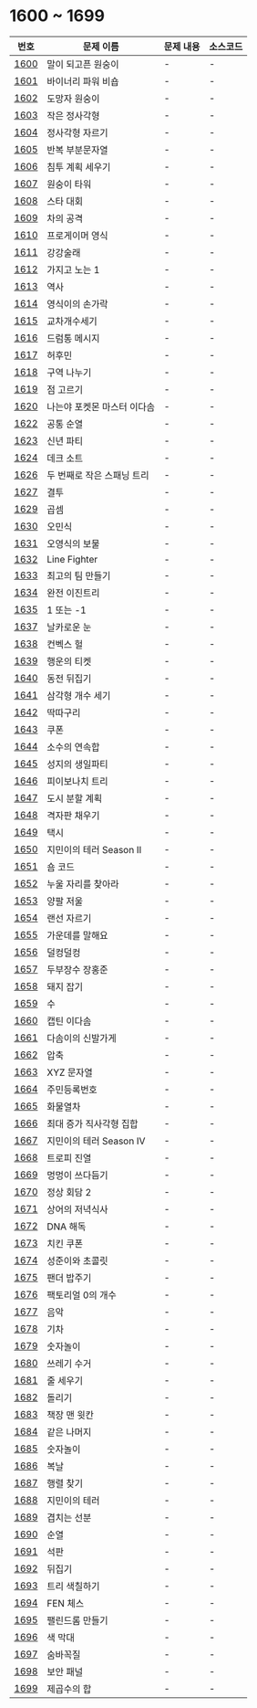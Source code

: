 # 1600 ~ 1699

번호 | 문제 이름 | 문제 내용 | 소스코드
--- | --- | --- | ---
[1600](https://www.acmicpc.net/problem/1600) | 말이 되고픈 원숭이 | - | -
[1601](https://www.acmicpc.net/problem/1601) | 바이너리 파워 비숍 | - | -
[1602](https://www.acmicpc.net/problem/1602) | 도망자 원숭이 | - | -
[1603](https://www.acmicpc.net/problem/1603) | 작은 정사각형 | - | -
[1604](https://www.acmicpc.net/problem/1604) | 정사각형 자르기 | - | -
[1605](https://www.acmicpc.net/problem/1605) | 반복 부분문자열 | - | -
[1606](https://www.acmicpc.net/problem/1606) | 침투 계획 세우기 | - | -
[1607](https://www.acmicpc.net/problem/1607) | 원숭이 타워 | - | -
[1608](https://www.acmicpc.net/problem/1608) | 스타 대회 | - | -
[1609](https://www.acmicpc.net/problem/1609) | 차의 공격 | - | -
[1610](https://www.acmicpc.net/problem/1610) | 프로게이머 영식 | - | -
[1611](https://www.acmicpc.net/problem/1611) | 강강술래 | - | -
[1612](https://www.acmicpc.net/problem/1612) | 가지고 노는 1 | - | -
[1613](https://www.acmicpc.net/problem/1613) | 역사 | - | -
[1614](https://www.acmicpc.net/problem/1614) | 영식이의 손가락 | - | -
[1615](https://www.acmicpc.net/problem/1615) | 교차개수세기 | - | -
[1616](https://www.acmicpc.net/problem/1616) | 드럼통 메시지 | - | -
[1617](https://www.acmicpc.net/problem/1617) | 허후민 | - | -
[1618](https://www.acmicpc.net/problem/1618) | 구역 나누기 | - | -
[1619](https://www.acmicpc.net/problem/1619) | 점 고르기 | - | -
[1620](https://www.acmicpc.net/problem/1620) | 나는야 포켓몬 마스터 이다솜 | - | -
[1622](https://www.acmicpc.net/problem/1622) | 공통 순열 | - | -
[1623](https://www.acmicpc.net/problem/1623) | 신년 파티 | - | -
[1624](https://www.acmicpc.net/problem/1624) | 데크 소트 | - | -
[1626](https://www.acmicpc.net/problem/1626) | 두 번째로 작은 스패닝 트리 | - | -
[1627](https://www.acmicpc.net/problem/1627) | 결투 | - | -
[1629](https://www.acmicpc.net/problem/1629) | 곱셈 | - | -
[1630](https://www.acmicpc.net/problem/1630) | 오민식 | - | -
[1631](https://www.acmicpc.net/problem/1631) | 오영식의 보물 | - | -
[1632](https://www.acmicpc.net/problem/1632) | Line Fighter | - | -
[1633](https://www.acmicpc.net/problem/1633) | 최고의 팀 만들기 | - | -
[1634](https://www.acmicpc.net/problem/1634) | 완전 이진트리 | - | -
[1635](https://www.acmicpc.net/problem/1635) | 1 또는 -1 | - | -
[1637](https://www.acmicpc.net/problem/1637) | 날카로운 눈 | - | -
[1638](https://www.acmicpc.net/problem/1638) | 컨벡스 헐 | - | -
[1639](https://www.acmicpc.net/problem/1639) | 행운의 티켓 | - | -
[1640](https://www.acmicpc.net/problem/1640) | 동전 뒤집기 | - | -
[1641](https://www.acmicpc.net/problem/1641) | 삼각형 개수 세기 | - | -
[1642](https://www.acmicpc.net/problem/1642) | 딱따구리 | - | -
[1643](https://www.acmicpc.net/problem/1643) | 쿠폰 | - | -
[1644](https://www.acmicpc.net/problem/1644) | 소수의 연속합 | - | -
[1645](https://www.acmicpc.net/problem/1645) | 성지의 생일파티 | - | -
[1646](https://www.acmicpc.net/problem/1646) | 피이보나치 트리 | - | -
[1647](https://www.acmicpc.net/problem/1647) | 도시 분할 계획 | - | -
[1648](https://www.acmicpc.net/problem/1648) | 격자판 채우기 | - | -
[1649](https://www.acmicpc.net/problem/1649) | 택시 | - | -
[1650](https://www.acmicpc.net/problem/1650) | 지민이의 테러 Season II | - | -
[1651](https://www.acmicpc.net/problem/1651) | 숌 코드 | - | -
[1652](https://www.acmicpc.net/problem/1652) | 누울 자리를 찾아라 | - | -
[1653](https://www.acmicpc.net/problem/1653) | 양팔 저울 | - | -
[1654](https://www.acmicpc.net/problem/1654) | 랜선 자르기 | - | -
[1655](https://www.acmicpc.net/problem/1655) | 가운데를 말해요 | - | -
[1656](https://www.acmicpc.net/problem/1656) | 덜컹덜컹 | - | -
[1657](https://www.acmicpc.net/problem/1657) | 두부장수 장홍준 | - | -
[1658](https://www.acmicpc.net/problem/1658) | 돼지 잡기 | - | -
[1659](https://www.acmicpc.net/problem/1659) | 수 | - | -
[1660](https://www.acmicpc.net/problem/1660) | 캡틴 이다솜 | - | -
[1661](https://www.acmicpc.net/problem/1661) | 다솜이의 신발가게 | - | -
[1662](https://www.acmicpc.net/problem/1662) | 압축 | - | -
[1663](https://www.acmicpc.net/problem/1663) | XYZ 문자열 | - | -
[1664](https://www.acmicpc.net/problem/1664) | 주민등록번호 | - | -
[1665](https://www.acmicpc.net/problem/1665) | 화물열차 | - | -
[1666](https://www.acmicpc.net/problem/1666) | 최대 증가 직사각형 집합 | - | -
[1667](https://www.acmicpc.net/problem/1667) | 지민이의 테러 Season IV | - | -
[1668](https://www.acmicpc.net/problem/1668) | 트로피 진열 | - | -
[1669](https://www.acmicpc.net/problem/1669) | 멍멍이 쓰다듬기 | - | -
[1670](https://www.acmicpc.net/problem/1670) | 정상 회담 2 | - | -
[1671](https://www.acmicpc.net/problem/1671) | 상어의 저녁식사 | - | -
[1672](https://www.acmicpc.net/problem/1672) | DNA 해독 | - | -
[1673](https://www.acmicpc.net/problem/1673) | 치킨 쿠폰 | - | -
[1674](https://www.acmicpc.net/problem/1674) | 성준이와 초콜릿 | - | -
[1675](https://www.acmicpc.net/problem/1675) | 팬더 밥주기 | - | -
[1676](https://www.acmicpc.net/problem/1676) | 팩토리얼 0의 개수 | - | -
[1677](https://www.acmicpc.net/problem/1677) | 음악 | - | -
[1678](https://www.acmicpc.net/problem/1678) | 기차 | - | -
[1679](https://www.acmicpc.net/problem/1679) | 숫자놀이 | - | -
[1680](https://www.acmicpc.net/problem/1680) | 쓰레기 수거 | - | -
[1681](https://www.acmicpc.net/problem/1681) | 줄 세우기 | - | -
[1682](https://www.acmicpc.net/problem/1682) | 돌리기 | - | -
[1683](https://www.acmicpc.net/problem/1683) | 책장 맨 윗칸 | - | -
[1684](https://www.acmicpc.net/problem/1684) | 같은 나머지 | - | -
[1685](https://www.acmicpc.net/problem/1685) | 숫자놀이 | - | -
[1686](https://www.acmicpc.net/problem/1686) | 복날 | - | -
[1687](https://www.acmicpc.net/problem/1687) | 행렬 찾기 | - | -
[1688](https://www.acmicpc.net/problem/1688) | 지민이의 테러 | - | -
[1689](https://www.acmicpc.net/problem/1689) | 겹치는 선분 | - | -
[1690](https://www.acmicpc.net/problem/1690) | 순열 | - | -
[1691](https://www.acmicpc.net/problem/1691) | 석판 | - | -
[1692](https://www.acmicpc.net/problem/1692) | 뒤집기 | - | -
[1693](https://www.acmicpc.net/problem/1693) | 트리 색칠하기 | - | -
[1694](https://www.acmicpc.net/problem/1694) | FEN 체스 | - | -
[1695](https://www.acmicpc.net/problem/1695) | 팰린드롬 만들기 | - | -
[1696](https://www.acmicpc.net/problem/1696) | 색 막대 | - | -
[1697](https://www.acmicpc.net/problem/1697) | 숨바꼭질 | - | -
[1698](https://www.acmicpc.net/problem/1698) | 보안 패널 | - | -
[1699](https://www.acmicpc.net/problem/1699) | 제곱수의 합 | - | -
